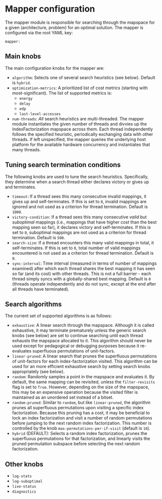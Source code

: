 # Mapper configuration

The mapper module is responsible for searching through the mapspace for a given
(architecture, problem) for an optimal solution. The mapper is configured via
the root YAML key:
```
mapper:
```

## Main knobs

The main configuration knobs for the mapper are:
* `algorithm`: Selects one of several search heuristics (see below). Default is `hybrid`.
* `optimization-metrics`: A prioritized list of cost metrics (starting with most-significant).
The list of supported metrics is:
  * `energy`
  * `delay`
  * `edp`
  * `last-level-accesses`
* `num-threads`: _All_ search heuristics are multi-threaded. The mapper module instantiates
the given number of threads and divvies up the IndexFactorization mapspace across them. Each
thread independently follows the specified heuristic, periodically exchanging data with other
threads. If left unspecified, the mapper queries the underlying host platform for the
available hardware concurrency and instantiates that many threads.

## Tuning search termination conditions

The following knobs are used to tune the search heuristics. Specifically, they determine
when a search thread either declares victory or gives up and terminates.

* `timeout`: If a thread sees this many consecutive invalid mappings, it gives up and
self-terminates. If this is set to `0`, invalid mappings are ignored and not used as a criterion
for thread termination. Default is `1000`.
* `victory-condition`: If a thread sees this many consecutive _valid_ but _suboptimal_ mappings
(i.e., mappings that have higher cost than the best mapping seen so far), it declares victory
and self-terminates. If this is set to `0`, suboptimal mappings are not used as a criterion
for thread termination. Default is `500`.
* `search-size`: If a thread encounters this many valid mappings in total, it self-terminates. If
this is set to `0`, total number of valid mappings encountered is not used as a criterion for 
thread termination. Default is `0`.
* `sync-interval`: Time interval (measured in terms of number of mappings examined) after which
each thread shares the best mapping it has seen so far (and its cost) with other threads. This
is not a full barrier - each thread simply syncs with a globally-shared best mapping. Default is
`0` (threads operate independently and do not sync, except at the end after all threads have
terminated).

## Search algorithms

The current set of supported algorithms is as follows:
* `exhaustive`: A linear search through the mapspace. Although it is called
exhaustive, it may terminate prematurely unless the generic search knobs (see
below) are set to continue searching until each thread exhausts the mapspace allocated
to it. This algorithm should never be used except for pedagogical or debugging purposes
because it re-evaluates superfluous permutations of unit-factors.
* `linear-pruned`: A linear search that prunes the superfluous permutations of unit-factors
for each index-factorization visited. This algorithm can be used for an more efficient
exhaustive search by setting search knobs appropriately (see below).
* `random`: Randomly samples a point in the mapspace and evaluates it. By default,
the same mapping can be revisited, unless the `filter-revisits` flag is set to `True`.
However, depending on the size of the mapspace, this may be an expensive operation
because the visited filter is maintained as an unordered set instead of a bitset.
* `random-pruned`: Similar to `random`, but like `linear-pruned`, the algorithm prunes
all superfluous permutations upon visiting a specific index factorization. Because this
pruning has a cost, it may be beneficial to lock an index factorization and visit a number
of random permutations before jumping to the next random index factorization. This number
is controlled by the knob `max-permutations-per-if-visit` (default is `16`).
* `hybrid` (DEFAULT): Selects a random index factorization, prunes the superfluous permutations for
that factorization, and linearly visits the pruned permutation subspace before selecting
the next random factorization.

## Other knobs

* `log-stats`
* `log-suboptimal`
* `live-status`
* `diagnostics`
